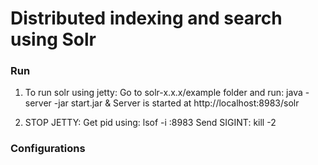Distributed indexing and search using Solr
==========================================


### Run ###

1. To run solr using jetty:
    Go to solr-x.x.x/example folder and run:
        java -server -jar start.jar &
    Server is started at http://localhost:8983/solr

2. STOP JETTY:
    Get pid using:
        lsof -i :8983
    Send SIGINT:
        kill -2 <pid>


### Configurations ###



